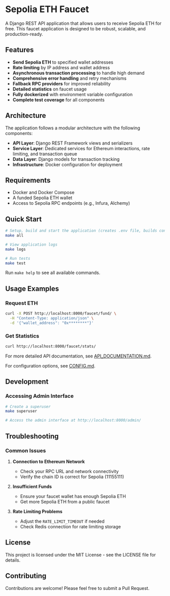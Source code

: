 # Sepolia ETH Faucet

A Django REST API application that allows users to receive Sepolia ETH for free. This faucet application is designed to be robust, scalable, and production-ready.

## Features

- **Send Sepolia ETH** to specified wallet addresses
- **Rate limiting** by IP address and wallet address
- **Asynchronous transaction processing** to handle high demand
- **Comprehensive error handling** and retry mechanisms
- **Fallback RPC providers** for improved reliability
- **Detailed statistics** on faucet usage
- **Fully dockerized** with environment variable configuration
- **Complete test coverage** for all components

## Architecture

The application follows a modular architecture with the following components:

- **API Layer**: Django REST Framework views and serializers
- **Service Layer**: Dedicated services for Ethereum interactions, rate limiting, and transaction queue
- **Data Layer**: Django models for transaction tracking
- **Infrastructure**: Docker configuration for deployment

## Requirements

- Docker and Docker Compose
- A funded Sepolia ETH wallet
- Access to Sepolia RPC endpoints (e.g., Infura, Alchemy)

## Quick Start

```bash
# Setup, build and start the application (creates .env file, builds containers, starts services)
make all

# View application logs
make logs

# Run tests
make test
```

Run `make help` to see all available commands.

## Usage Examples

### Request ETH

```bash
curl -X POST http://localhost:8000/faucet/fund/ \
  -H "Content-Type: application/json" \
  -d '{"wallet_address": "0x********"}'
```

### Get Statistics

```bash
curl http://localhost:8000/faucet/stats/
```

For more detailed API documentation, see [API_DOCUMENTATION.md](API_DOCUMENTATION.md).

For configuration options, see [CONFIG.md](CONFIG.md).

## Development

### Accessing Admin Interface

```bash
# Create a superuser
make superuser

# Access the admin interface at http://localhost:8000/admin/
```

## Troubleshooting

### Common Issues

1. **Connection to Ethereum Network**
   - Check your RPC URL and network connectivity
   - Verify the chain ID is correct for Sepolia (11155111)

2. **Insufficient Funds**
   - Ensure your faucet wallet has enough Sepolia ETH
   - Get more Sepolia ETH from a public faucet

3. **Rate Limiting Problems**
   - Adjust the `RATE_LIMIT_TIMEOUT` if needed
   - Check Redis connection for rate limiting storage

## License

This project is licensed under the MIT License - see the LICENSE file for details.

## Contributing

Contributions are welcome! Please feel free to submit a Pull Request.